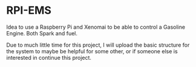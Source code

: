 # RPI-EMS

Idea to use a Raspberry Pi and Xenomai to be able to control a Gasoline Engine. Both Spark and fuel.

Due to much little time for this project, I will upload the basic structure for the system to maybe be helpful for some other, 
or if someone else is interested in continue this project.
